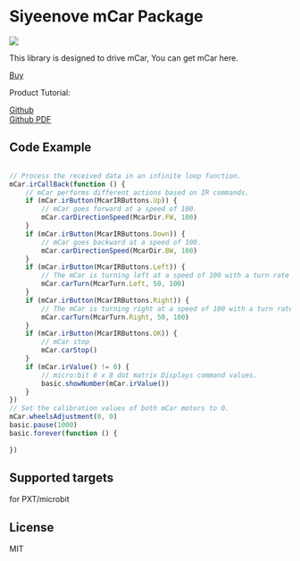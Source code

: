 
# Siyeenove mCar Package

![](/image.png/)  

This library is designed to drive mCar, You can get mCar here.

[Buy](https://www.amazon.com/dp/B0DKX3G6M9)  

Product Tutorial: 

[Github](https://github.com/siyeenove/M1C0000)   
[Github PDF](https://siyeenove.github.io/M1C0000/mCar%20Tutorial%20-%20English.pdf)  

## Code Example
```JavaScript

// Process the received data in an infinite loop function. 
mCar.irCallBack(function () {
    // mCar performs different actions based on IR commands. 
    if (mCar.irButton(McarIRButtons.Up)) {
        // mCar goes forward at a speed of 100.
        mCar.carDirectionSpeed(McarDir.FW, 100)
    }
    if (mCar.irButton(McarIRButtons.Down)) {
        // mCar goes backward at a speed of 100.
        mCar.carDirectionSpeed(McarDir.BW, 100)
    }
    if (mCar.irButton(McarIRButtons.Left)) {
        // The mCar is turning left at a speed of 100 with a turn rate of 50.
        mCar.carTurn(McarTurn.Left, 50, 100)
    }
    if (mCar.irButton(McarIRButtons.Right)) {
        // The mCar is turning right at a speed of 100 with a turn rate of 50.
        mCar.carTurn(McarTurn.Right, 50, 100)
    }
    if (mCar.irButton(McarIRButtons.OK)) {
        // mCar stop
        mCar.carStop()
    }
    if (mCar.irValue() != 0) {
        // micro:bit 8 x 8 dot matrix Displays command values.
        basic.showNumber(mCar.irValue())
    }
})
// Set the calibration values of both mCar motors to 0.
mCar.wheelsAdjustment(0, 0)
basic.pause(1000)
basic.forever(function () {
	
})

```
## Supported targets
for PXT/microbit

## License
MIT

